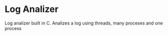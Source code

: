 # Log Analizer
Log analizer built in C. Analizes a log using threads, many proceses and one process

